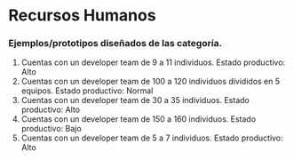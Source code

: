 # Recursos Humanos
### Ejemplos/prototipos diseñados de las categoría.

1. Cuentas con un developer team de 9 a 11 individuos. Estado productivo: Alto
2. Cuentas con un developer team de 100 a 120 individuos divididos en 5 equipos. Estado productivo: Normal
3. Cuentas con un developer team de 30 a 35 individuos. Estado productivo: Alto
4. Cuentas con un developer team de 150 a 160 individuos. Estado productivo: Bajo
5. Cuentas con un developer team de 5 a 7 individuos. Estado productivo: Alto
